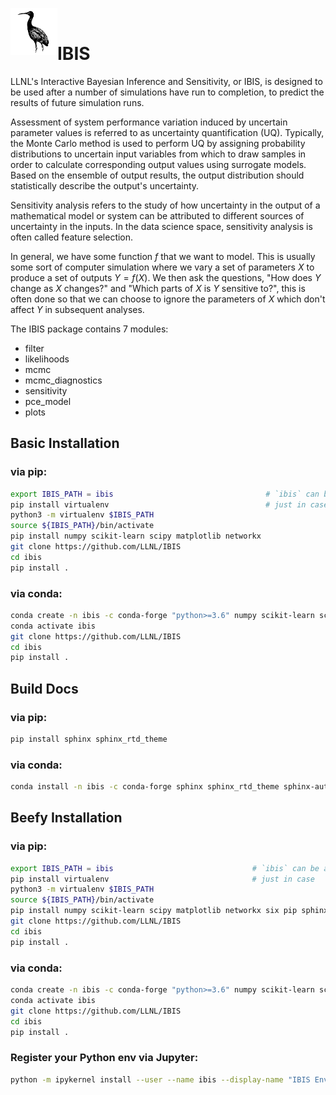 <img align="left" width="75" height="75" src="./logo.png"> <br> 
# IBIS

LLNL's Interactive Bayesian Inference and Sensitivity, or IBIS, is designed to be used after a number of simulations have run to completion, to predict the results of future simulation runs.

Assessment of system performance variation induced by uncertain parameter values is referred to as uncertainty quantification (UQ). Typically, the Monte Carlo method is used to perform UQ by assigning probability distributions to uncertain input variables from which to draw samples in order to calculate corresponding output values using surrogate models. Based on the ensemble of output results, the output distribution should statistically describe the output's uncertainty.

Sensitivity analysis refers to the study of how uncertainty in the output of a mathematical model or system can be attributed to different sources of uncertainty in the inputs. In the data science space, sensitivity analysis is often called feature selection. 

In general, we have some function $`f`$ that we want to model. This is usually some sort of computer simulation where we vary a set of parameters $`X`$ to produce a set of outputs $`Y=f(X)`$.
We then ask the questions, "How does $`Y`$ change as $`X`$ changes?" and "Which parts of $`X`$ is $`Y`$ sensitive to?", this is often done so that we can choose to ignore the parameters of $`X`$ which don't affect $`Y`$ in subsequent analyses.

The IBIS package contains 7 modules:
   - filter
   - likelihoods
   - mcmc
   - mcmc_diagnostics
   - sensitivity
   - pce_model
   - plots

## Basic Installation

### via pip:

```bash
export IBIS_PATH = ibis                                  # `ibis` can be any name/directory you want
pip install virtualenv                                   # just in case
python3 -m virtualenv $IBIS_PATH   
source ${IBIS_PATH}/bin/activate
pip install numpy scikit-learn scipy matplotlib networkx
git clone https://github.com/LLNL/IBIS
cd ibis
pip install .
```

### via conda:

```bash
conda create -n ibis -c conda-forge "python>=3.6" numpy scikit-learn scipy matplotlib networkx
conda activate ibis
git clone https://github.com/LLNL/IBIS
cd ibis
pip install .
```
## Build Docs

### via pip:

```bash
pip install sphinx sphinx_rtd_theme
```
### via conda:

```bash
conda install -n ibis -c conda-forge sphinx sphinx_rtd_theme sphinx-autoapi nbsphinx
```

## Beefy Installation

### via pip:

```bash
export IBIS_PATH = ibis                               # `ibis` can be any name/directory you want
pip install virtualenv                                # just in case
python3 -m virtualenv $IBIS_PATH   
source ${IBIS_PATH}/bin/activate
pip install numpy scikit-learn scipy matplotlib networkx six pip sphinx sphinx_rtd_theme ipython jupyterlab pytest
git clone https://github.com/LLNL/IBIS
cd ibis
pip install .
```
### via conda:

```bash
conda create -n ibis -c conda-forge "python>=3.6" numpy scikit-learn scipy matplotlib six pip networkx sphinx sphinx_rtd_theme sphinx-autoapi nbsphinx jupyterlab ipython ipywidgets nb_conda nb_conda_kernels pytest
conda activate ibis
git clone https://github.com/LLNL/IBIS
cd ibis
pip install .
```

### Register your Python env via Jupyter:

```bash
python -m ipykernel install --user --name ibis --display-name "IBIS Environment"
```

